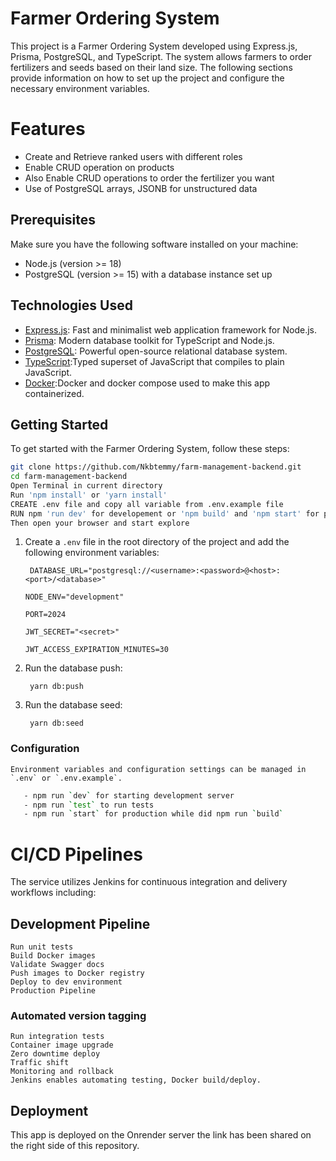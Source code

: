 # Farmer Ordering System

This project is a Farmer Ordering System developed using Express.js, Prisma, PostgreSQL, and TypeScript. The system allows farmers to order fertilizers and seeds based on their land size. The following sections provide information on how to set up the project and configure the necessary environment variables.

# Features

- Create and Retrieve ranked users with different roles
- Enable CRUD operation on products
- Also Enable CRUD operations to order the fertilizer you want
- Use of PostgreSQL arrays, JSONB for unstructured data

## Prerequisites

Make sure you have the following software installed on your machine:

- Node.js (version >= 18)
- PostgreSQL (version >= 15) with a database instance set up

## Technologies Used

- [Express.js](https://expressjs.com/): Fast and minimalist web application framework for Node.js.
- [Prisma](https://www.prisma.io/): Modern database toolkit for TypeScript and Node.js.
- [PostgreSQL](https://www.postgresql.org/): Powerful open-source relational database system.
- [TypeScript](https://www.typescriptlang.org/):Typed superset of JavaScript that compiles to plain JavaScript.
-  [Docker](https://www.typescriptlang.org/):Docker and docker compose used to make this app containerized.


## Getting Started

To get started with the Farmer Ordering System, follow these steps:

   ```bash
   git clone https://github.com/Nkbtemmy/farm-management-backend.git
   cd farm-management-backend
   Open Terminal in current directory
   Run 'npm install' or 'yarn install'
   CREATE .env file and copy all variable from .env.example file 
   RUN npm 'run dev' for developement or 'npm build' and 'npm start' for production
   Then open your browser and start explore
   ```



1. Create a `.env` file in the root directory of the project and add the following environment variables:

   ```shell
    DATABASE_URL="postgresql://<username>:<password>@<host>:<port>/<database>"
   ```

   ```
   NODE_ENV="development"
   ```

   ```
   PORT=2024
   ```

   ```
   JWT_SECRET="<secret>"
   ```

   ```
   JWT_ACCESS_EXPIRATION_MINUTES=30
   ```

2. Run the database push:

   ```shell
    yarn db:push
   ```

3. Run the database seed:

   ```shell
    yarn db:seed
   ```

### Configuration

    Environment variables and configuration settings can be managed in `.env` or `.env.example`.

   ```bash
      - npm run `dev` for starting development server
      - npm run `test` to run tests
      - npm run `start` for production while did npm run `build`
   ```



# CI/CD Pipelines

The service utilizes Jenkins for continuous integration and delivery workflows including:

## Development Pipeline

    Run unit tests
    Build Docker images
    Validate Swagger docs
    Push images to Docker registry
    Deploy to dev environment
    Production Pipeline
### Automated version tagging

    Run integration tests
    Container image upgrade
    Zero downtime deploy
    Traffic shift
    Monitoring and rollback
    Jenkins enables automating testing, Docker build/deploy.

## Deployment

This app is deployed on the Onrender server the link has been shared on the right side of this repository.
